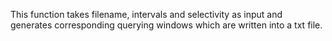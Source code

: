This function takes filename, intervals and selectivity as input and generates corresponding querying windows which are written into a txt file.
